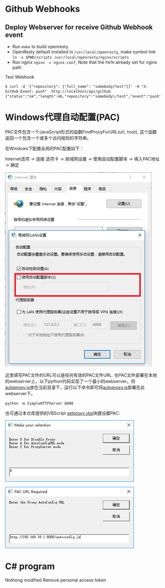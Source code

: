 # Github Webhooks


## Deploy Webserver for receive Github Webhook event

* Run `make` to build openresty
* OpenResty default installed in `/usr/local/openresty`, make symbol link `ln -s $PWD/scripts /usr/local/openresty/nginx/scripts`
* Run nginx `nginx -c nginx.conf`, Note that the `PATH` already set for nginx path

Test Webhook

    $ curl -d '{"repository": {"full_name": "somebody/test"}}' -H "X-GitHub-Event: push"  http://localhost/api/github
    {"status":"ok","length":46,"repository":"somebody\/test","event":"push"}


# Windows代理自动配置(PAC)

PAC文件包含一个JavaScript形式的函数FindProxyForURL(url, host), 这个函数返回一个包含一个或多个访问规则的字符串。

在Windows下配置全局的PAC配置如下：

Internet选项 -> 连接 选项卡 -> 局域网设置 -> 使用自动配置脚本 -> 填入PAC地址 -> 确定

![autoconfig.png](autoconfig.png)

这里填写PAC文件的URL可以是任何有效的PAC文件URL. 也PAC文件部署在本地的webserver上，以下python代码实现了一个最小的webserver。将[autoproxy.js](autoproxy.js)放在当前目录下，运行以下命令即可将[autoproxy.js](autoproxy.js)部署在此webserver下。

    python -m SimpleHTTPServer 8000

也可通过本仓库提供的VBScript [setproxy.vbs](setproxy.vbs)快捷设置PAC:

![setproxy.png](setproxy.png)

![setproxy_pac.png](setproxy_pac.png)

# C# program

Nothong modified
Remove personal access token